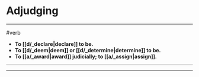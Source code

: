 # Adjudging
---
#verb
- **To [[d/_declare|declare]] to be.**
- **To [[d/_deem|deem]] or [[d/_determine|determine]] to be.**
- **To [[a/_award|award]] judicially; to [[a/_assign|assign]].**
---
---
